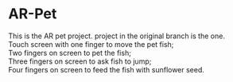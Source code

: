 # AR-Pet
This is the AR pet project.
project in the original branch is the one.
<br>Touch screen with one finger to move the pet fish;
<br>Two fingers on screen to pet the fish; 
<br>Three fingers on screen to ask fish to jump; 
<br>Four fingers on screen to feed the fish with sunflower seed.
